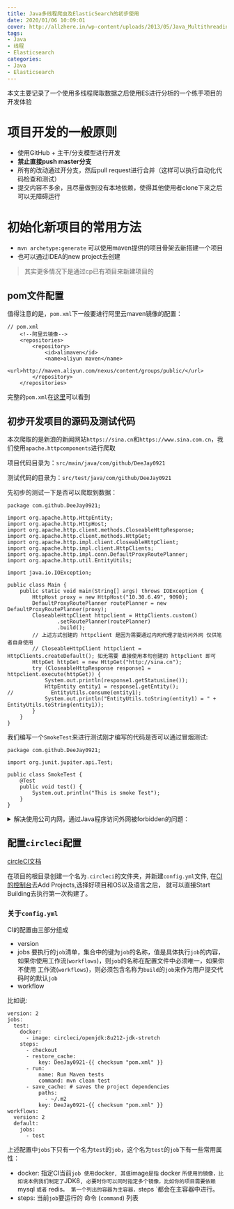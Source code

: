 ```yaml
---
title: Java多线程爬虫及ElasticSearch的初步使用
date: 2020/01/06 10:09:01
cover: http://allzhere.in/wp-content/uploads/2013/05/Java_Multithreading_Live_Scenario.png
tags: 
- Java
- 线程
- Elasticsearch
categories: 
- Java
- Elasticsearch
---
```

本文主要记录了一个使用多线程爬取数据之后使用ES进行分析的一个练手项目的开发体验
<!--more-->


# 项目开发的一般原则

- 使用GitHub + 主干/分支模型进行开发
- **禁止直接push master分支**
- 所有的改动通过开分支，然后pull request进行合并（这样可以执行自动化代码检查和测试）
- 提交内容不多余，且尽量做到没有本地依赖，使得其他使用者clone下来之后可以无障碍运行

# 初始化新项目的常用方法

- `mvn archetype:generate` 可以使用maven提供的项目骨架去新搭建一个项目
- 也可以通过IDEA的new project去创建


> 其实更多情况下是通过cp已有项目来新建项目的

## pom文件配置

值得注意的是，`pom.xml`下一般要进行阿里云maven镜像的配置：

```
// pom.xml
    <!--阿里云镜像-->
    <repositories>
        <repository>
            <id>alimaven</id>
            <name>aliyun maven</name>
            <url>http://maven.aliyun.com/nexus/content/groups/public/</url>
        </repository>
    </repositories>
```

完整的`pom.xml`在[这里](https://github.com/DeeJay0921/multithread-crawler-demo/blob/master/pom.xml)可以看到

## 初步开发项目的源码及测试代码

本次爬取的是新浪的新闻网站`https://sina.cn`和`https://www.sina.com.cn`，我们使用`apache.httpcomponents`进行爬取

项目代码目录为：`src/main/java/com/github/DeeJay0921`

测试代码的目录为：`src/test/java/com/github/DeeJay0921`

先初步的测试一下是否可以爬取到数据：

```
package com.github.DeeJay0921;

import org.apache.http.HttpEntity;
import org.apache.http.HttpHost;
import org.apache.http.client.methods.CloseableHttpResponse;
import org.apache.http.client.methods.HttpGet;
import org.apache.http.impl.client.CloseableHttpClient;
import org.apache.http.impl.client.HttpClients;
import org.apache.http.impl.conn.DefaultProxyRoutePlanner;
import org.apache.http.util.EntityUtils;

import java.io.IOException;

public class Main {
    public static void main(String[] args) throws IOException {
        HttpHost proxy = new HttpHost("10.30.6.49", 9090);
        DefaultProxyRoutePlanner routePlanner = new DefaultProxyRoutePlanner(proxy);
        CloseableHttpClient httpclient = HttpClients.custom()
                .setRoutePlanner(routePlanner)
                .build();
        // 上述方式创建的 httpclient 是因为需要通过内网代理才能访问外网 仅供笔者自身使用
        // CloseableHttpClient httpclient = HttpClients.createDefault(); 如无需要 直接使用本句创建的 httpclient 即可
        HttpGet httpGet = new HttpGet("http://sina.cn");
        try (CloseableHttpResponse response1 = httpclient.execute(httpGet)) {
            System.out.println(response1.getStatusLine());
            HttpEntity entity1 = response1.getEntity();
//            EntityUtils.consume(entity1);
            System.out.println("EntityUtils.toString(entity1) = " + EntityUtils.toString(entity1));
        }
    }
}
```

我们编写一个`SmokeTest`来进行测试刚才编写的代码是否可以通过冒烟测试:
```
package com.github.DeeJay0921;

import org.junit.jupiter.api.Test;

public class SmokeTest {
    @Test
    public void test() {
        System.out.println("This is smoke Test");
    }
}
```

<details>
<summary>
    解决使用公司内网，通过Java程序访问外网被forbidden的问题：
</summary>
因为笔者所在公司为内网环境，只能依靠配置代理访问外部网络，但是在使用`httpClient`进行访问`https://sina.cn`时，被拦截了

首先我通过`httpClient`的文档，搜索到了[代理配置](http://hc.apache.org/httpcomponents-client-4.5.x/tutorial/html/connmgmt.html#d5e485)：
```
HttpHost proxy = new HttpHost("someproxy", 8080);
DefaultProxyRoutePlanner routePlanner = new DefaultProxyRoutePlanner(proxy);
CloseableHttpClient httpclient = HttpClients.custom()
        .setRoutePlanner(routePlanner)
        .build();
```
而不是通过传统的`CloseableHttpClient httpclient = HttpClients.createDefault();`去创建`httpclient`实例

这样访问之后，开始报一个`unable to find valid certification path to requested target`的错误，一看就是证书出现的问题

先通过`chrome`访问`https://sina.cn`然后点击证书，复制到文件，导出`.cer`文件到本地

再打开本地`jdk`的文件夹，比如`C:\Program Files\Java\jdk-10.0.1\lib\security`下，通过终端运行：
```
keytool -import -file ./sinaCer.cer -keystore cacerts -alias server
```
其中`./sinaCer.cer`就是刚才导出的证书，默认密码为：`changeit`,输入密码后输入`y`进行确定即可。

至此，使用Java程序也能通过代理从内网访问外网进行爬取数据了。
</details>


## 配置`circleci`配置

[circleCI文档](https://circleci.com/docs/2.0/about-circleci/#section=welcome)

在项目的根目录创建一个名为`.circleci`的文件夹，并新建`config.yml`文件, 在[CI的控制台](https://circleci.com/dashboard)去Add Projects,选择好项目和OS以及语言之后， 就可以直接Start Building去执行第一次构建了。

### 关于`config.yml`

CI的配置由三部分组成

- version
- jobs
要执行的`job`清单，集合中的键为`job`的名称，值是具体执行`job`的内容，如果你使用工作流(`workflows`)，则`job`的名称在配置文件中必须唯一，如果你不使用 工作流(`workflows`)，则必须包含名称为`build`的`job`来作为用户提交代码时的默认`job`
- workflow

比如说:

```
version: 2
jobs:
  test:
    docker:
      - image: circleci/openjdk:8u212-jdk-stretch
    steps:
      - checkout
      - restore_cache:
          key: DeeJay0921-{{ checksum "pom.xml" }}
      - run:
          name: Run Maven tests
          command: mvn clean test
      - save_cache: # saves the project dependencies
          paths:
            - ~/.m2
          key: DeeJay0921-{{ checksum "pom.xml" }}
workflows:
  version: 2
  default:
    jobs:
      - test
```

上述配置中`jobs`下只有一个名为`test`的`job`，这个名为`test`的`job`下有一些常用属性：
- docker: 指定CI当前` job 使用 `docker`, 其值`image`是指` docker `所使用的镜像，比如说本例我们制定了`JDK8`, 必要时你可以同时指定多个镜像，比如你的项目需要依赖 `mysql `或者` redis`。 第一个列出的容器为主容器，`steps `都会在主容器中进行。
- steps: 当前`job`要运行的 命令 (`command`) 列表



